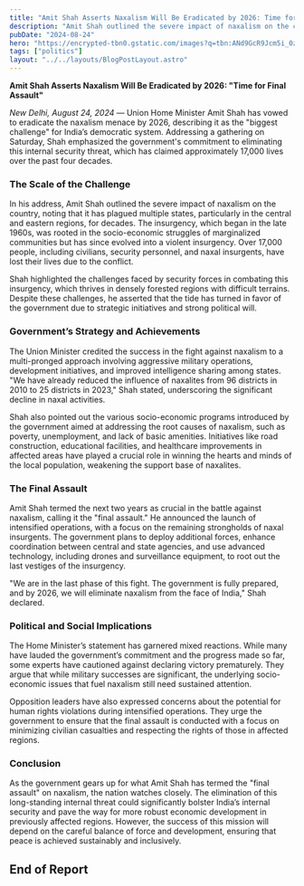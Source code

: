```yaml
---
title: "Amit Shah Asserts Naxalism Will Be Eradicated by 2026: Time for Final Assault"
description: "Amit Shah outlined the severe impact of naxalism on the country, noting that it has plagued multiple states, particularly in the central and eastern regions, for decades."
pubDate: "2024-08-24"
hero: "https://encrypted-tbn0.gstatic.com/images?q=tbn:ANd9GcR9Jcm5i_0zJzGz6H82RvZUltv56DVR7g8UKg&s"
tags: ["politics"]
layout: "../../layouts/BlogPostLayout.astro"
---
```

**Amit Shah Asserts Naxalism Will Be Eradicated by 2026: "Time for Final Assault"**

*New Delhi, August 24, 2024* — Union Home Minister Amit Shah has vowed to eradicate the naxalism menace by 2026, describing it as the "biggest challenge" for India’s democratic system. Addressing a gathering on Saturday, Shah emphasized the government's commitment to eliminating this internal security threat, which has claimed approximately 17,000 lives over the past four decades.

### The Scale of the Challenge

In his address, Amit Shah outlined the severe impact of naxalism on the country, noting that it has plagued multiple states, particularly in the central and eastern regions, for decades. The insurgency, which began in the late 1960s, was rooted in the socio-economic struggles of marginalized communities but has since evolved into a violent insurgency. Over 17,000 people, including civilians, security personnel, and naxal insurgents, have lost their lives due to the conflict.

Shah highlighted the challenges faced by security forces in combating this insurgency, which thrives in densely forested regions with difficult terrains. Despite these challenges, he asserted that the tide has turned in favor of the government due to strategic initiatives and strong political will.

### Government’s Strategy and Achievements

The Union Minister credited the success in the fight against naxalism to a multi-pronged approach involving aggressive military operations, development initiatives, and improved intelligence sharing among states. "We have already reduced the influence of naxalites from 96 districts in 2010 to 25 districts in 2023," Shah stated, underscoring the significant decline in naxal activities.

Shah also pointed out the various socio-economic programs introduced by the government aimed at addressing the root causes of naxalism, such as poverty, unemployment, and lack of basic amenities. Initiatives like road construction, educational facilities, and healthcare improvements in affected areas have played a crucial role in winning the hearts and minds of the local population, weakening the support base of naxalites.

### The Final Assault

Amit Shah termed the next two years as crucial in the battle against naxalism, calling it the "final assault." He announced the launch of intensified operations, with a focus on the remaining strongholds of naxal insurgents. The government plans to deploy additional forces, enhance coordination between central and state agencies, and use advanced technology, including drones and surveillance equipment, to root out the last vestiges of the insurgency.

"We are in the last phase of this fight. The government is fully prepared, and by 2026, we will eliminate naxalism from the face of India," Shah declared.

### Political and Social Implications

The Home Minister’s statement has garnered mixed reactions. While many have lauded the government’s commitment and the progress made so far, some experts have cautioned against declaring victory prematurely. They argue that while military successes are significant, the underlying socio-economic issues that fuel naxalism still need sustained attention.

Opposition leaders have also expressed concerns about the potential for human rights violations during intensified operations. They urge the government to ensure that the final assault is conducted with a focus on minimizing civilian casualties and respecting the rights of those in affected regions.

### Conclusion

As the government gears up for what Amit Shah has termed the "final assault" on naxalism, the nation watches closely. The elimination of this long-standing internal threat could significantly bolster India’s internal security and pave the way for more robust economic development in previously affected regions. However, the success of this mission will depend on the careful balance of force and development, ensuring that peace is achieved sustainably and inclusively.

**End of Report**
---